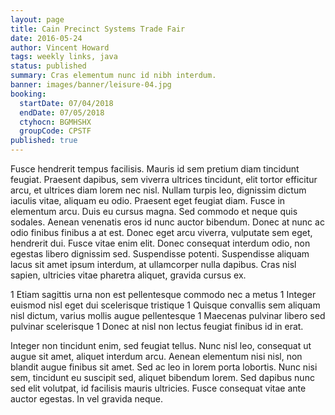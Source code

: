 ```yaml
---
layout: page
title: Cain Precinct Systems Trade Fair
date: 2016-05-24
author: Vincent Howard
tags: weekly links, java
status: published
summary: Cras elementum nunc id nibh interdum.
banner: images/banner/leisure-04.jpg
booking:
  startDate: 07/04/2018
  endDate: 07/05/2018
  ctyhocn: BGMHSHX
  groupCode: CPSTF
published: true
---
```

Fusce hendrerit tempus facilisis. Mauris id sem pretium diam tincidunt feugiat. Praesent dapibus, sem viverra ultrices tincidunt, elit tortor efficitur arcu, et ultrices diam lorem nec nisl. Nullam turpis leo, dignissim dictum iaculis vitae, aliquam eu odio. Praesent eget feugiat diam. Fusce in elementum arcu. Duis eu cursus magna. Sed commodo et neque quis sodales. Aenean venenatis eros id nunc auctor bibendum. Donec at nunc ac odio finibus finibus a at est. Donec eget arcu viverra, vulputate sem eget, hendrerit dui. Fusce vitae enim elit. Donec consequat interdum odio, non egestas libero dignissim sed. Suspendisse potenti. Suspendisse aliquam lacus sit amet ipsum interdum, at ullamcorper nulla dapibus. Cras nisl sapien, ultricies vitae pharetra aliquet, gravida cursus ex.

1 Etiam sagittis urna non est pellentesque commodo nec a metus
1 Integer euismod nisl eget dui scelerisque tristique
1 Quisque convallis sem aliquam nisl dictum, varius mollis augue pellentesque
1 Maecenas pulvinar libero sed pulvinar scelerisque
1 Donec at nisl non lectus feugiat finibus id in erat.

Integer non tincidunt enim, sed feugiat tellus. Nunc nisl leo, consequat ut augue sit amet, aliquet interdum arcu. Aenean elementum nisi nisl, non blandit augue finibus sit amet. Sed ac leo in lorem porta lobortis. Nunc nisi sem, tincidunt eu suscipit sed, aliquet bibendum lorem. Sed dapibus nunc sed elit volutpat, id facilisis mauris ultricies. Fusce consequat vitae ante auctor egestas. In vel gravida neque.
